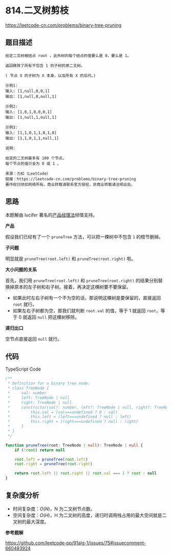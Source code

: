 # 814.二叉树剪枝

https://leetcode-cn.com/problems/binary-tree-pruning

## 题目描述

```
给定二叉树根结点 root ，此外树的每个结点的值要么是 0，要么是 1。

返回移除了所有不包含 1 的子树的原二叉树。

( 节点 X 的子树为 X 本身，以及所有 X 的后代。)

示例1:
输入: [1,null,0,0,1]
输出: [1,null,0,null,1]

示例2:
输入: [1,0,1,0,0,0,1]
输出: [1,null,1,null,1]

示例3:
输入: [1,1,0,1,1,0,1,0]
输出: [1,1,0,1,1,null,1]

说明:

给定的二叉树最多有 100 个节点。
每个节点的值只会为 0 或 1 。

来源：力扣（LeetCode）
链接：https://leetcode-cn.com/problems/binary-tree-pruning
著作权归领扣网络所有。商业转载请联系官方授权，非商业转载请注明出处。
```

## 思路

本题解由 lucifer 著名的[产品经理法](https://github.com/leetcode-pp/91alg-1/issues/32#issuecomment-643620727)倾情支持。

**产品**

假设我们已经有了一个 `pruneTree` 方法，可以把一棵树中不包含 `1` 的枝节删掉。

**子问题**

明显就是 `pruneTree(root.left)` 和 `pruneTree(root.right)` 啦。

**大小问题的关系**

首先，我们用 `pruneTree(root.left)` 和 `pruneTree(root.right)` 的结果分别替换掉原本的左子树和右子树。接着，再决定这棵树要不要保留。

-   如果此时左右子树有一个不为空的话，那说明这棵树是要保留的，直接返回 `root` 就行。
-   如果左右子树都为空，那我们就判断 `root.val` 的值，等于 1 就返回 `root`，等于 0 就返回 `null` 把这棵树移除。

**递归出口**

空节点直接返回 `null` 就行。

## 代码

TypeScript Code

```ts
/**
 * Definition for a binary tree node.
 * class TreeNode {
 *     val: number
 *     left: TreeNode | null
 *     right: TreeNode | null
 *     constructor(val?: number, left?: TreeNode | null, right?: TreeNode | null) {
 *         this.val = (val===undefined ? 0 : val)
 *         this.left = (left===undefined ? null : left)
 *         this.right = (right===undefined ? null : right)
 *     }
 * }
 */

function pruneTree(root: TreeNode | null): TreeNode | null {
    if (!root) return null

    root.left = pruneTree(root.left)
    root.right = pruneTree(root.right)

    return root.left || root.right || root.val === 1 ? root : null
}
```

## 复杂度分析

-   时间复杂度：$O(N)$，N 为二叉树节点数。
-   空间复杂度：$O(H)$，H 为二叉树的高度，递归时调用栈占用的最大空间就是二叉树的最大深度。

**参考题解**

https://github.com/leetcode-pp/91alg-1/issues/75#issuecomment-660483924
